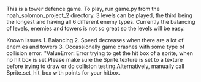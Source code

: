 This is a tower defence game. To play, run game.py from the noah_solomon_project_2 directory. 3 levels can be
played, the third being the longest and having all 6 different enemy types. Currently the balancing of levels, enemies and towers is not so great so the levels will be easy. 

Known issues
    1. Balancing
    2. Speed decreases when there are a lot of enemies and towers
    3. Occassionally game crashes with some type of collision error: "ValueError: Error trying to get the hit box   of a sprite, when no hit box is set.Please make sure the Sprite.texture is set to a texture before trying to draw or do collision testing.Alternatively, manually call Sprite.set_hit_box with points for your hitbox.
